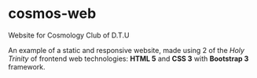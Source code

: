 # cosmos-web
Website for Cosmology Club of D.T.U

An example of a static and responsive website, made using 2 of the *Holy Trinity* of frontend web technologies: **HTML 5** and **CSS 3** with **Bootstrap 3** framework.
